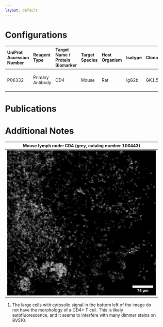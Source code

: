 ```yaml
---
layout: default
---
```


# Configurations

| UniProt Accession Number   | Reagent Type     | Target Name / Protein Biomarker   | Target Species   | Host Organism   | Isotype   | Clonality   | Vendor    |   Catalog Number | Conjugate   | RRID       | Availability   | Method        | Tissue Preservation               | Target Tissue   | Tissue State   | Detergent         | Antigen Retrieval Conditions   | Dye Inactivation Conditions      | Recommend   | Agree                                                        | Disagree   | Contributor                                                  | Notes   |
|:---------------------------|:-----------------|:----------------------------------|:-----------------|:----------------|:----------|:------------|:----------|-----------------:|:------------|:-----------|:---------------|:--------------|:----------------------------------|:----------------|:---------------|:------------------|:-------------------------------|:---------------------------------|:------------|:-------------------------------------------------------------|:-----------|:-------------------------------------------------------------|:--------|
| P06332                     | Primary Antibody | CD4                               | Mouse            | Rat             | IgG2b     | GK1.5       | BioLegend |           100449 | BV510       | AB_2564587 | Stock          | IBEX2D Manual | 1:4 Cytofix/Cytoperm Fixed Frozen | Lymph Node      | NA             | 0.3% Triton-X-100 | NA                             | 1 mg/ml LiBH4 15 minutes + light | Yes         | [0000-0003-4379-8967](https://orcid.org/0000-0003-4379-8967) | [0000-0002-1461-0999](https://orcid.org/0000-0002-1461-0999)         | [0000-0003-4379-8967](https://orcid.org/0000-0003-4379-8967) |   [1](#notes)      |

# Publications



# Additional Notes

<a name="notes"></a>


| Mouse lymph node: CD4 (grey, catalog number 100443) |
|:-------:|
| ![](CD4_BV510_Grey_Mouse_LN.jpg) |

1. The large cells with cytosolic signal in the bottom left of the image do not have the morphology of a CD4+ T cell. This is likely autofluorescence, and it seems to interfere with many dimmer stains on BV510.